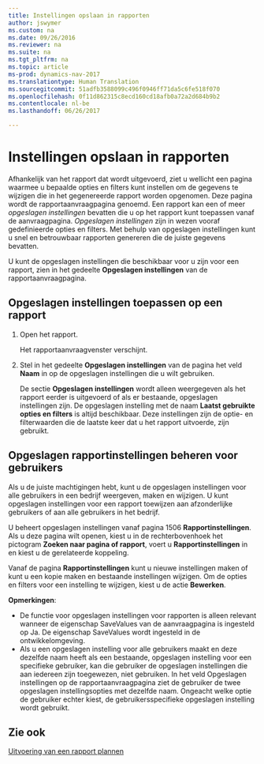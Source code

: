 ```yaml
---
title: Instellingen opslaan in rapporten
author: jswymer
ms.custom: na
ms.date: 09/26/2016
ms.reviewer: na
ms.suite: na
ms.tgt_pltfrm: na
ms.topic: article
ms-prod: dynamics-nav-2017
ms.translationtype: Human Translation
ms.sourcegitcommit: 51adfb3588099c496f0946ff71da5c6fe518f070
ms.openlocfilehash: 0f11d862315c8ecd160cd18afb0a72a2d684b9b2
ms.contentlocale: nl-be
ms.lasthandoff: 06/26/2017

---
```

# <a name="saved-settings-on-reports"></a>Instellingen opslaan in rapporten
Afhankelijk van het rapport dat wordt uitgevoerd, ziet u wellicht een pagina waarmee u bepaalde opties en filters kunt instellen om de gegevens te wijzigen die in het gegenereerde rapport worden opgenomen. Deze pagina wordt de rapportaanvraagpagina genoemd. Een rapport kan een of meer *opgeslagen instellingen* bevatten die u op het rapport kunt toepassen vanaf de aanvraagpagina. *Opgeslagen instellingen* zijn in wezen vooraf gedefinieerde opties en filters. Met behulp van opgeslagen instellingen kunt u snel en betrouwbaar rapporten genereren die de juiste gegevens bevatten.

U kunt de opgeslagen instellingen die beschikbaar voor u zijn voor een rapport, zien in het gedeelte **Opgeslagen instellingen** van de rapportaanvraagpagina.

## <a name="to-apply-saved-settings-to-a-report"></a>Opgeslagen instellingen toepassen op een rapport
1.  Open het rapport.

    Het rapportaanvraagvenster verschijnt.    
2.  Stel in het gedeelte **Opgeslagen instellingen** van de pagina het veld **Naam** in op de opgeslagen instellingen die u wilt gebruiken.

    De sectie **Opgeslagen instellingen** wordt alleen weergegeven als het rapport eerder is uitgevoerd of als er bestaande, opgeslagen instellingen zijn. De opgeslagen instelling met de naam **Laatst gebruikte opties en filters** is altijd beschikbaar. Deze instellingen zijn de optie- en filterwaarden die de laatste keer dat u het rapport uitvoerde, zijn gebruikt.

## <a name="administer-saved-report-settings-for-users"></a>Opgeslagen rapportinstellingen beheren voor gebruikers
Als u de juiste machtigingen hebt, kunt u de opgeslagen instellingen voor alle gebruikers in een bedrijf weergeven, maken en wijzigen. U kunt opgeslagen instellingen voor een rapport toewijzen aan afzonderlijke gebruikers of aan alle gebruikers in het bedrijf.

U beheert opgeslagen instellingen vanaf pagina 1506 **Rapportinstellingen**. Als u deze pagina wilt openen, kiest u in de rechterbovenhoek het pictogram **Zoeken naar pagina of rapport**, voert u **Rapportinstellingen** in en kiest u de gerelateerde koppeling. 

Vanaf de pagina **Rapportinstellingen** kunt u nieuwe instellingen maken of kunt u een kopie maken en bestaande instellingen wijzigen. Om de opties en filters voor een instelling te wijzigen, kiest u de actie **Bewerken**.

**Opmerkingen**:
-    De functie voor opgeslagen instellingen voor rapporten is alleen relevant wanneer de eigenschap SaveValues van de aanvraagpagina is ingesteld op Ja. De eigenschap SaveValues wordt ingesteld in de ontwikkelomgeving.
-    Als u een opgeslagen instelling voor alle gebruikers maakt en deze dezelfde naam heeft als een bestaande, opgeslagen instelling voor een specifieke gebruiker, kan die gebruiker de opgeslagen instellingen die aan iedereen zijn toegewezen, niet gebruiken.  In het veld Opgeslagen instellingen op de rapportaanvraagpagina ziet de gebruiker de twee opgeslagen instellingsopties met dezelfde naam. Ongeacht welke optie de gebruiker echter kiest, de gebruikersspecifieke opgeslagen instelling wordt gebruikt.

## <a name="see-also"></a>Zie ook
[Uitvoering van een rapport plannen](ui-schedule-report.md)

